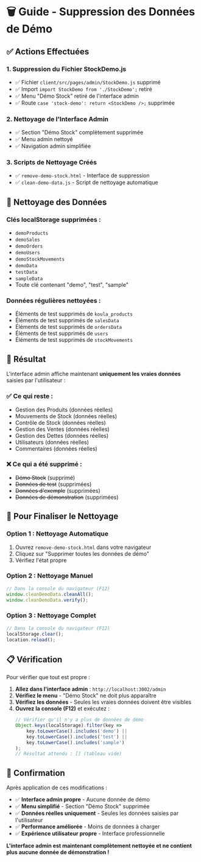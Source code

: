 # 🗑️ Guide - Suppression des Données de Démo

## ✅ **Actions Effectuées**

### 1. **Suppression du Fichier StockDemo.js**
- ✅ Fichier `client/src/pages/admin/StockDemo.js` supprimé
- ✅ Import `import StockDemo from './StockDemo';` retiré
- ✅ Menu "Démo Stock" retiré de l'interface admin
- ✅ Route `case 'stock-demo': return <StockDemo />;` supprimée

### 2. **Nettoyage de l'Interface Admin**
- ✅ Section "Démo Stock" complètement supprimée
- ✅ Menu admin nettoyé
- ✅ Navigation admin simplifiée

### 3. **Scripts de Nettoyage Créés**
- ✅ `remove-demo-stock.html` - Interface de suppression
- ✅ `clean-demo-data.js` - Script de nettoyage automatique

## 🧹 **Nettoyage des Données**

### Clés localStorage supprimées :
- `demoProducts`
- `demoSales`
- `demoOrders`
- `demoUsers`
- `demoStockMovements`
- `demoData`
- `testData`
- `sampleData`
- Toute clé contenant "demo", "test", "sample"

### Données régulières nettoyées :
- Éléments de test supprimés de `koula_products`
- Éléments de test supprimés de `salesData`
- Éléments de test supprimés de `ordersData`
- Éléments de test supprimés de `users`
- Éléments de test supprimés de `stockMovements`

## 🎯 **Résultat**

L'interface admin affiche maintenant **uniquement les vraies données** saisies par l'utilisateur :

### ✅ **Ce qui reste :**
- Gestion des Produits (données réelles)
- Mouvements de Stock (données réelles)
- Contrôle de Stock (données réelles)
- Gestion des Ventes (données réelles)
- Gestion des Dettes (données réelles)
- Utilisateurs (données réelles)
- Commentaires (données réelles)

### ❌ **Ce qui a été supprimé :**
- ~~Démo Stock~~ (supprimé)
- ~~Données de test~~ (supprimées)
- ~~Données d'exemple~~ (supprimées)
- ~~Données de démonstration~~ (supprimées)

## 🔧 **Pour Finaliser le Nettoyage**

### Option 1 : Nettoyage Automatique
1. Ouvrez `remove-demo-stock.html` dans votre navigateur
2. Cliquez sur "Supprimer toutes les données de démo"
3. Vérifiez l'état propre

### Option 2 : Nettoyage Manuel
```javascript
// Dans la console du navigateur (F12)
window.cleanDemoData.cleanAll();
window.cleanDemoData.verify();
```

### Option 3 : Nettoyage Complet
```javascript
// Dans la console du navigateur (F12)
localStorage.clear();
location.reload();
```

## 📋 **Vérification**

Pour vérifier que tout est propre :

1. **Allez dans l'interface admin** : `http://localhost:3002/admin`
2. **Vérifiez le menu** - "Démo Stock" ne doit plus apparaître
3. **Vérifiez les données** - Seules les vraies données doivent être visibles
4. **Ouvrez la console (F12)** et exécutez :
   ```javascript
   // Vérifier qu'il n'y a plus de données de démo
   Object.keys(localStorage).filter(key => 
       key.toLowerCase().includes('demo') ||
       key.toLowerCase().includes('test') ||
       key.toLowerCase().includes('sample')
   );
   // Résultat attendu : [] (tableau vide)
   ```

## 🎉 **Confirmation**

Après application de ces modifications :

- ✅ **Interface admin propre** - Aucune donnée de démo
- ✅ **Menu simplifié** - Section "Démo Stock" supprimée
- ✅ **Données réelles uniquement** - Seules les données saisies par l'utilisateur
- ✅ **Performance améliorée** - Moins de données à charger
- ✅ **Expérience utilisateur propre** - Interface professionnelle

**L'interface admin est maintenant complètement nettoyée et ne contient plus aucune donnée de démonstration !**
